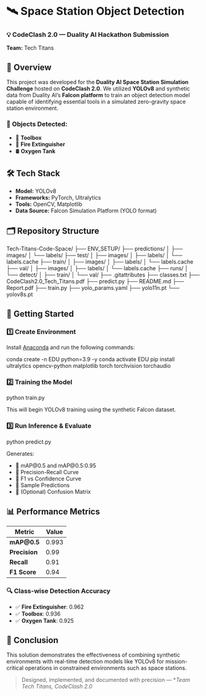 # 🛰️ Space Station Object Detection  
### 💡 CodeClash 2.0 — Duality AI Hackathon Submission  
**Team:** Tech Titans 


## 🧩 Overview

This project was developed for the **Duality AI Space Station Simulation Challenge** hosted on **CodeClash 2.0**. We utilized **YOLOv8** and synthetic data from Duality AI’s **Falcon platform** to train an object detection model capable of identifying essential tools in a simulated zero-gravity space station environment.  

### 🎯 Objects Detected:
- 🔧 **Toolbox**  
- 🧯 **Fire Extinguisher**  
- 🛢️ **Oxygen Tank**  


## 🛠️ Tech Stack

- **Model:** YOLOv8  
- **Frameworks:** PyTorch, Ultralytics  
- **Tools:** OpenCV, Matplotlib  
- **Data Source:** Falcon Simulation Platform (YOLO format)  


## 🗂️ Repository Structure

Tech-Titans-Code-Space/
├── ENV_SETUP/
├── predictions/
│   ├── images/
│   └── labels/
├── test/
│   ├── images/
│   ├── labels/
│   └── labels.cache
├── train/
│   ├── images/
│   ├── labels/
│   └── labels.cache
├── val/
│   ├── images/
│   ├── labels/
│   └── labels.cache
├── runs/
│   └── detect/
│       ├── train/
│       └── val/
├── .gitattributes
├── classes.txt
├── CodeClash2.0_Tech_Titans.pdf
├── predict.py
├── README.md
├── Report.pdf
├── train.py
├── yolo_params.yaml
├── yolo11n.pt
└── yolov8s.pt



## 🚀 Getting Started

### 1️⃣ Create Environment

Install [Anaconda](https://www.anaconda.com/products/distribution) and run the following commands:

conda create -n EDU python=3.9 -y
conda activate EDU
pip install ultralytics opencv-python matplotlib torch torchvision torchaudio


### 2️⃣ Training the Model


python train.py


This will begin YOLOv8 training using the synthetic Falcon dataset.

### 3️⃣ Run Inference & Evaluate


python predict.py

Generates:

* 🔹 mAP\@0.5 and mAP\@0.5:0.95
* 🔹 Precision-Recall Curve
* 🔹 F1 vs Confidence Curve
* 🔹 Sample Predictions
* 🔹 (Optional) Confusion Matrix


## 📊 Performance Metrics

| Metric        | Value |
| ------------- | ----- |
| **mAP\@0.5**  | 0.993 |
| **Precision** | 0.99  |
| **Recall**    | 0.91  |
| **F1 Score**  | 0.94  |

### 🔍 Class-wise Detection Accuracy

* ✅ **Fire Extinguisher**: 0.962
* ✅ **Toolbox**: 0.936
* ✅ **Oxygen Tank**: 0.925


## 🏁 Conclusion

This solution demonstrates the effectiveness of combining synthetic environments with real-time detection models like YOLOv8 for mission-critical operations in constrained environments such as space stations.

> Designed, implemented, and documented with precision — **Team Tech Titans, CodeClash 2.0*
